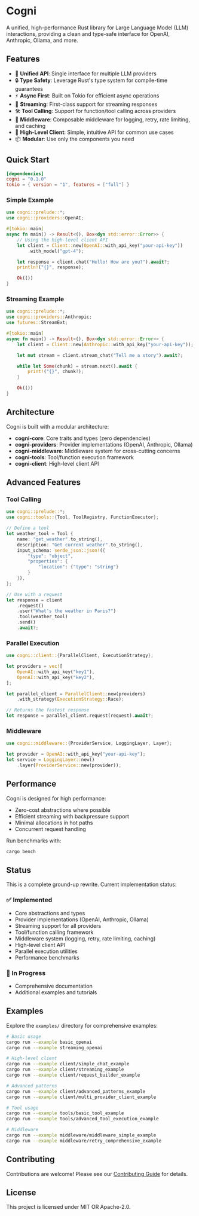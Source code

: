 # Cogni

A unified, high-performance Rust library for Large Language Model (LLM) interactions, providing a clean and type-safe interface for OpenAI, Anthropic, Ollama, and more.

## Features

- 🚀 **Unified API**: Single interface for multiple LLM providers
- 🔒 **Type Safety**: Leverage Rust's type system for compile-time guarantees
- ⚡ **Async First**: Built on Tokio for efficient async operations
- 🌊 **Streaming**: First-class support for streaming responses
- 🛠️ **Tool Calling**: Support for function/tool calling across providers
- 🔧 **Middleware**: Composable middleware for logging, retry, rate limiting, and caching
- 🎯 **High-Level Client**: Simple, intuitive API for common use cases
- 📦 **Modular**: Use only the components you need

## Quick Start

```toml
[dependencies]
cogni = "0.1.0"
tokio = { version = "1", features = ["full"] }
```

### Simple Example

```rust
use cogni::prelude::*;
use cogni::providers::OpenAI;

#[tokio::main]
async fn main() -> Result<(), Box<dyn std::error::Error>> {
    // Using the high-level client API
    let client = Client::new(OpenAI::with_api_key("your-api-key"))
        .with_model("gpt-4");

    let response = client.chat("Hello! How are you?").await?;
    println!("{}", response);

    Ok(())
}
```

### Streaming Example

```rust
use cogni::prelude::*;
use cogni::providers::Anthropic;
use futures::StreamExt;

#[tokio::main]
async fn main() -> Result<(), Box<dyn std::error::Error>> {
    let client = Client::new(Anthropic::with_api_key("your-api-key"));

    let mut stream = client.stream_chat("Tell me a story").await?;

    while let Some(chunk) = stream.next().await {
        print!("{}", chunk?);
    }

    Ok(())
}
```

## Architecture

Cogni is built with a modular architecture:

- **cogni-core**: Core traits and types (zero dependencies)
- **cogni-providers**: Provider implementations (OpenAI, Anthropic, Ollama)
- **cogni-middleware**: Middleware system for cross-cutting concerns
- **cogni-tools**: Tool/function execution framework
- **cogni-client**: High-level client API

## Advanced Features

### Tool Calling

```rust
use cogni::prelude::*;
use cogni::tools::{Tool, ToolRegistry, FunctionExecutor};

// Define a tool
let weather_tool = Tool {
    name: "get_weather".to_string(),
    description: "Get current weather".to_string(),
    input_schema: serde_json::json!({
        "type": "object",
        "properties": {
            "location": {"type": "string"}
        }
    }),
};

// Use with a request
let response = client
    .request()
    .user("What's the weather in Paris?")
    .tool(weather_tool)
    .send()
    .await?;
```

### Parallel Execution

```rust
use cogni::client::{ParallelClient, ExecutionStrategy};

let providers = vec![
    OpenAI::with_api_key("key1"),
    OpenAI::with_api_key("key2"),
];

let parallel_client = ParallelClient::new(providers)
    .with_strategy(ExecutionStrategy::Race);

// Returns the fastest response
let response = parallel_client.request(request).await?;
```

### Middleware

```rust
use cogni::middleware::{ProviderService, LoggingLayer, Layer};

let provider = OpenAI::with_api_key("your-api-key");
let service = LoggingLayer::new()
    .layer(ProviderService::new(provider));
```

## Performance

Cogni is designed for high performance:

- Zero-cost abstractions where possible
- Efficient streaming with backpressure support
- Minimal allocations in hot paths
- Concurrent request handling

Run benchmarks with:
```bash
cargo bench
```

## Status

This is a complete ground-up rewrite. Current implementation status:

### ✅ Implemented

- Core abstractions and types
- Provider implementations (OpenAI, Anthropic, Ollama)
- Streaming support for all providers
- Tool/function calling framework
- Middleware system (logging, retry, rate limiting, caching)
- High-level client API
- Parallel execution utilities
- Performance benchmarks

### 🚧 In Progress

- Comprehensive documentation
- Additional examples and tutorials

## Examples

Explore the `examples/` directory for comprehensive examples:

```bash
# Basic usage
cargo run --example basic_openai
cargo run --example streaming_openai

# High-level client
cargo run --example client/simple_chat_example
cargo run --example client/streaming_example
cargo run --example client/request_builder_example

# Advanced patterns
cargo run --example client/advanced_patterns_example
cargo run --example client/multi_provider_client_example

# Tool usage
cargo run --example tools/basic_tool_example
cargo run --example tools/advanced_tool_execution_example

# Middleware
cargo run --example middleware/middleware_simple_example
cargo run --example middleware/retry_comprehensive_example
```

## Contributing

Contributions are welcome! Please see our [Contributing Guide](CONTRIBUTING.md) for details.

## License

This project is licensed under MIT OR Apache-2.0.
